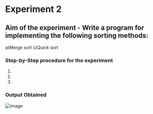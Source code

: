 #   Experiment 2
## Aim of the experiment - Write a program for implementing the following sorting methods:

a)Merge sort   c)Quick sort

### Step-by-Step procedure for the experiment
1.
2.
3.


### Output Obtained

![image](https://user-images.githubusercontent.com/77834002/106880293-33b49400-6702-11eb-88d9-0559c9a599cc.png)
